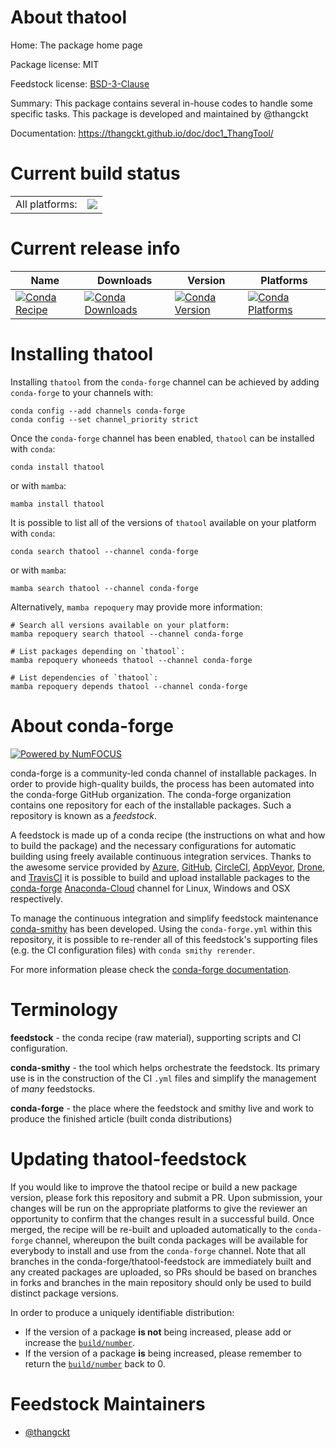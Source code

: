 About thatool
=============

Home: The package home page

Package license: MIT

Feedstock license: [BSD-3-Clause](https://github.com/conda-forge/thatool-feedstock/blob/main/LICENSE.txt)

Summary: This package contains several in-house codes to handle some specific tasks. This package is developed and maintained by @thangckt

Documentation: https://thangckt.github.io/doc/doc1_ThangTool/

Current build status
====================


<table><tr><td>All platforms:</td>
    <td>
      <a href="https://dev.azure.com/conda-forge/feedstock-builds/_build/latest?definitionId=17445&branchName=main">
        <img src="https://dev.azure.com/conda-forge/feedstock-builds/_apis/build/status/thatool-feedstock?branchName=main">
      </a>
    </td>
  </tr>
</table>

Current release info
====================

| Name | Downloads | Version | Platforms |
| --- | --- | --- | --- |
| [![Conda Recipe](https://img.shields.io/badge/recipe-thatool-green.svg)](https://anaconda.org/conda-forge/thatool) | [![Conda Downloads](https://img.shields.io/conda/dn/conda-forge/thatool.svg)](https://anaconda.org/conda-forge/thatool) | [![Conda Version](https://img.shields.io/conda/vn/conda-forge/thatool.svg)](https://anaconda.org/conda-forge/thatool) | [![Conda Platforms](https://img.shields.io/conda/pn/conda-forge/thatool.svg)](https://anaconda.org/conda-forge/thatool) |

Installing thatool
==================

Installing `thatool` from the `conda-forge` channel can be achieved by adding `conda-forge` to your channels with:

```
conda config --add channels conda-forge
conda config --set channel_priority strict
```

Once the `conda-forge` channel has been enabled, `thatool` can be installed with `conda`:

```
conda install thatool
```

or with `mamba`:

```
mamba install thatool
```

It is possible to list all of the versions of `thatool` available on your platform with `conda`:

```
conda search thatool --channel conda-forge
```

or with `mamba`:

```
mamba search thatool --channel conda-forge
```

Alternatively, `mamba repoquery` may provide more information:

```
# Search all versions available on your platform:
mamba repoquery search thatool --channel conda-forge

# List packages depending on `thatool`:
mamba repoquery whoneeds thatool --channel conda-forge

# List dependencies of `thatool`:
mamba repoquery depends thatool --channel conda-forge
```


About conda-forge
=================

[![Powered by
NumFOCUS](https://img.shields.io/badge/powered%20by-NumFOCUS-orange.svg?style=flat&colorA=E1523D&colorB=007D8A)](https://numfocus.org)

conda-forge is a community-led conda channel of installable packages.
In order to provide high-quality builds, the process has been automated into the
conda-forge GitHub organization. The conda-forge organization contains one repository
for each of the installable packages. Such a repository is known as a *feedstock*.

A feedstock is made up of a conda recipe (the instructions on what and how to build
the package) and the necessary configurations for automatic building using freely
available continuous integration services. Thanks to the awesome service provided by
[Azure](https://azure.microsoft.com/en-us/services/devops/), [GitHub](https://github.com/),
[CircleCI](https://circleci.com/), [AppVeyor](https://www.appveyor.com/),
[Drone](https://cloud.drone.io/welcome), and [TravisCI](https://travis-ci.com/)
it is possible to build and upload installable packages to the
[conda-forge](https://anaconda.org/conda-forge) [Anaconda-Cloud](https://anaconda.org/)
channel for Linux, Windows and OSX respectively.

To manage the continuous integration and simplify feedstock maintenance
[conda-smithy](https://github.com/conda-forge/conda-smithy) has been developed.
Using the ``conda-forge.yml`` within this repository, it is possible to re-render all of
this feedstock's supporting files (e.g. the CI configuration files) with ``conda smithy rerender``.

For more information please check the [conda-forge documentation](https://conda-forge.org/docs/).

Terminology
===========

**feedstock** - the conda recipe (raw material), supporting scripts and CI configuration.

**conda-smithy** - the tool which helps orchestrate the feedstock.
                   Its primary use is in the construction of the CI ``.yml`` files
                   and simplify the management of *many* feedstocks.

**conda-forge** - the place where the feedstock and smithy live and work to
                  produce the finished article (built conda distributions)


Updating thatool-feedstock
==========================

If you would like to improve the thatool recipe or build a new
package version, please fork this repository and submit a PR. Upon submission,
your changes will be run on the appropriate platforms to give the reviewer an
opportunity to confirm that the changes result in a successful build. Once
merged, the recipe will be re-built and uploaded automatically to the
`conda-forge` channel, whereupon the built conda packages will be available for
everybody to install and use from the `conda-forge` channel.
Note that all branches in the conda-forge/thatool-feedstock are
immediately built and any created packages are uploaded, so PRs should be based
on branches in forks and branches in the main repository should only be used to
build distinct package versions.

In order to produce a uniquely identifiable distribution:
 * If the version of a package **is not** being increased, please add or increase
   the [``build/number``](https://docs.conda.io/projects/conda-build/en/latest/resources/define-metadata.html#build-number-and-string).
 * If the version of a package **is** being increased, please remember to return
   the [``build/number``](https://docs.conda.io/projects/conda-build/en/latest/resources/define-metadata.html#build-number-and-string)
   back to 0.

Feedstock Maintainers
=====================

* [@thangckt](https://github.com/thangckt/)

